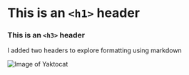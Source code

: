 # This is an `<h1>` header
### This is an `<h3>` header

I added two headers to explore formatting using markdown

![Image of Yaktocat](https://octodex.github.com/images/yaktocat.png)
